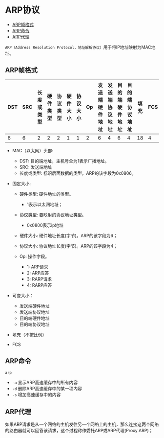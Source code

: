 # ARP协议

<!-- vim-markdown-toc GFM -->

* [ARP帧格式](#arp帧格式)
* [ARP命令](#arp命令)
* [ARP代理](#arp代理)

<!-- vim-markdown-toc -->



`ARP（Address Resolution Protocol，地址解析协议）`用于将IP地址映射为MAC地址。



## ARP帧格式

| DST  | SRC  | 长度或类型 | 硬件类型 | 协议类型 | 硬件大小 | 协议大小 | Op   | 发送端硬件地址 | 发送端协议地址 | 目的端硬件地址 | 目的端协议地址 | 填充 | FCS  |
| ---- | ---- | ---------- | -------- | -------- | -------- | -------- | ---- | -------------- | -------------- | -------------- | -------------- | ---- | ---- |
| 6    | 6    | 2          | 2        | 2        | 1        | 1        | 2    | 6              | 4              | 6              | 4              | 18   | 4    |

- MAC（以太网）头部:
  - DST: 目的端地址，主机号全为1表示广播地址。
  - SRC: 发送端地址
  - 长度或类型: 标识后面数据的类型。ARP的该字段为0x0806。

- 固定大小:

  - 硬件类型: 硬件地址的类型。

    - 1表示以太网地址；
  - 协议类型: 要映射的协议地址类型。
    - 0x0800表示ip地址
  - 硬件大小: 硬件地址长度(字节)。ARP的该字段为6；
  - 协议大小: 协议地址长度(字节)。ARP的该字段为4；
  - Op: 操作字段。
    - 1: ARP请求
    - 2: ARP应答
    - 3: RARP请求
    - 4: RARP应答


- 可变大小：
  - 发送端硬件地址
  - 发送端协议地址
  - 目的端硬件地址
  - 目的端协议地址
- 填充（不按比例）
- FCS



## ARP命令

```sh
arp 
```

- `-a` 显示ARP高速缓存中的所有内容
- `-d` 删除ARP高速缓存中的某一项内容
- `-s` 增加高速缓存中的内容



## ARP代理

如果ARP请求是从一个网络的主机发往另一个网络上的主机，那么连接这两个网络的路由器就可以回答该请求，这个过程称作委托ARP或ARP代理(Proxy ARP)；

